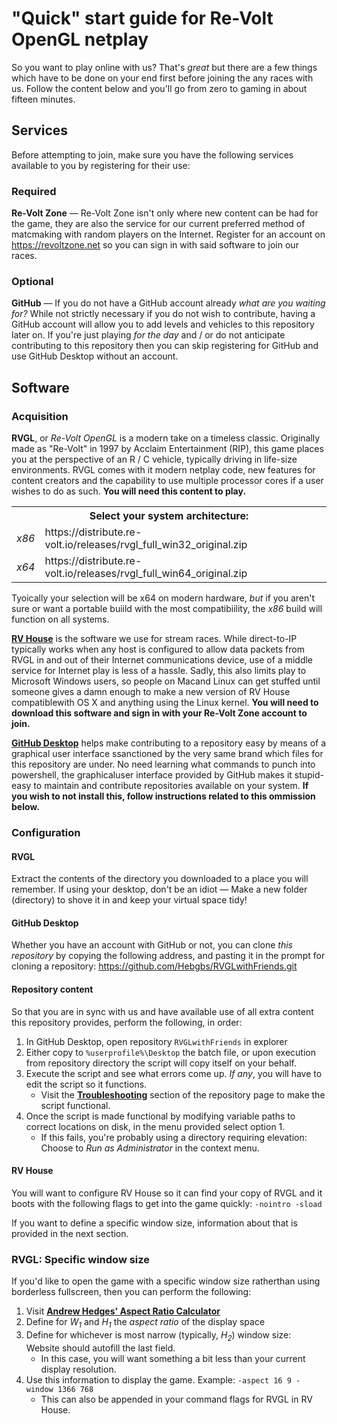 # "Quick" start guide for Re-Volt OpenGL netplay

So you want to play online with us? That's _great_ but there are a few things which have to be done on your end first before joining the any races with us. Follow the content below and you'll go from zero to gaming in about fifteen minutes.

## Services

Before attempting to join, make sure you have the following services available to you by registering for their use:

### Required
**Re-Volt Zone** — Re-Volt Zone isn't only where new content can be had for the game, they are also the service for our current preferred method of matcmaking with random players on the Internet. Register for an account on https://revoltzone.net so you can sign in with said software to join our races.

### Optional
**GitHub** — If you do not have a GitHub account already _what are you waiting for?_ While not strictly necessary if you do not wish to contribute, having a GitHub account will allow you to add levels and vehicles to this repository later on. If you're just playing _for the day_ and / or do not anticipate contributing to this repository then you can skip registering for GitHub and use GitHub Desktop without an account.

## Software

### Acquisition
**RVGL**, or _Re-Volt OpenGL_ is a modern take on a timeless classic. Originally made as "Re-Volt" in 1997 by Acclaim Entertainment (RIP), this game places you at the perspective of an R / C vehicle, typically driving in life-size environments. RVGL comes with it modern netplay code, new features for content creators and the capability to use multiple processor cores if a user wishes to do as such. **You will need this content to play.**

<table>
  <tr><th colspan="2">Select your system architecture:</th></tr>
  <tr>
    <td><i>x86</i></td>
    <td>https://distribute.re-volt.io/releases/rvgl_full_win32_original.zip</td>
  </tr>
    <td><i>x64</i></td>
    <td>https://distribute.re-volt.io/releases/rvgl_full_win64_original.zip</td>
  </tr>
</table>

Tyoically your selection will be x64 on modern hardware, _but_ if you aren't sure or want a portable buiild with the most compatibiility, the _x86_ build will function on all systems.

[**RV House**](http://rvhouse.revoltzone.net/downloads/rv_house_setup.exe) is the software we use for stream races. While direct-to-IP typically works when any host is configured to allow data packets from RVGL in and out of their Internet communications device, use of a middle service  for Internet play is less of a hassle. Sadly, this also limits play to Microsoft Windows users, so people on Macand Linux can get stuffed until someone gives a damn enough to make a new version of RV House compatiblewith OS X and anything using the Linux kernel. **You will need to download this software and sign in with your Re-Volt Zone account to join.**

[**GitHub Desktop**](desktop.github.com) helps make contributing to a repository easy by means of a graphical user interface ssanctioned by the very same brand which files for this repository are under. No need learning what commands to punch into powershell, the graphicaluser interface provided by GitHub makes it stupid-easy to maintain and contribute repositories available on your system. **If you wish to not install this, follow instructions related to this ommission below.**

### Configuration

#### RVGL
Extract the contents of the directory you downloaded to a place you will remember. If using your desktop, don't be an idiot — Make a new folder (directory) to shove it in and keep your virtual space tidy!

#### GitHub Desktop
Whether you have an account with GitHub or not, you can clone _this repository_ by copying the following address, and pasting it in the prompt for cloning a repository: https://github.com/Hebgbs/RVGLwithFriends.git

#### Repository content
So that you are in sync with us and have available use of all extra content this repository provides, perform the following, in order:
1. In GitHub Desktop, open repository `RVGLwithFriends` in explorer
2. Either copy to `%userprofile%\Desktop` the batch file, or upon execution from repository directory the script will copy itself on your behalf.
3. Execute the script and see what errors come up. _If any_, you will have to edit the script so it functions.
   * Visit the [**Troubleshooting**](https://github.com/Hebgbs/RVGLwithFriends#troubleshooting) section of the repository page to make the script functional.
4. Once the script is made functional by modifying variable paths to correct locations on disk, in the menu provided select option 1.
   * If this fails, you're probably using a directory requiring elevation: Choose to _Run as Administrator_ in the context menu.

#### RV House
You will want to configure RV House so it can find your copy of RVGL and it boots with the following flags to get into the game quickly:
`-nointro -sload`

If you want to define a specific window size, information about that is provided in the next section.

### RVGL: Specific window size
If you'd like to open the game with a specific window size ratherthan using borderless fullscreen, then you can perform the following:

1. Visit [**Andrew Hedges' Aspect Ratio Calculator**](https://andrew.hedges.name/experiments/aspect_ratio/)
2. Define for <i>W<sub>1</sub></i> and <i>H<sub>1</sub></i> the _aspect ratio_ of the display space
3. Define for whichever is most narrow (typically, <i>H<sub>2</sub></i>) window size: Website should autofill the last field.
   * In this case, you will want something a bit less than your current display resolution.
4. Use this information to display the game. Example: `-aspect 16 9 -window 1366 768`
   * This can also be appended in your command flags for RVGL in RV House.
